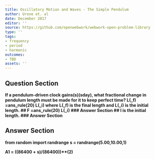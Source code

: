 ```yaml
---
title: Oscillatory Motion and Waves - The Simple Pendulum
author: Urone et. al
date: December 2017
editor: ''
source: https://github.com/openwebwork/webwork-open-problem-library
type: ''
tags:
- frequency
- period
- harmonic
outcomes:
- TBD
assets: ''
---
```


## Question Section 

<b>
If a pendulum-driven clock gains(s)(sday), what fractional change in pendulum length must be made for it to keep perfect time?
L(_f) =ans_rule(20) L(_i)
where L(_f) is the final length and L(_i) is the initial length.
## F
=ans_rule(20) L(_i)
### Answer Section
## I
is the initial length.
### Answer Section


## Answer Section

from random import randrange
s = randrange(5.00,10.00,1) 

A1 = ((86400 + s)/(86400))**(2)